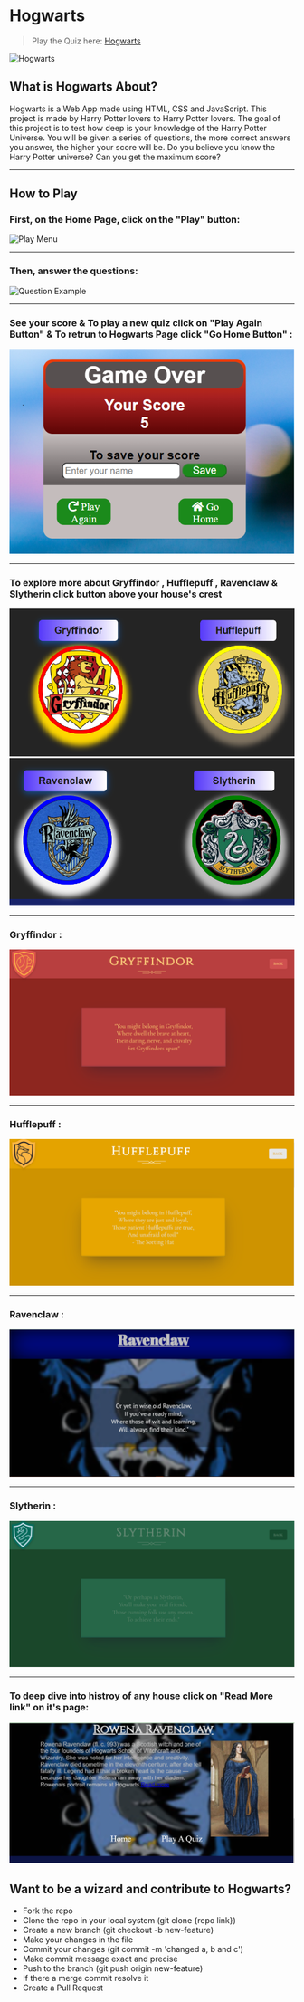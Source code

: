 # Hogwarts 

> Play the Quiz here: [Hogwarts](https://hogwarts-web-app.herokuapp.com/)

![Hogwarts](https://i.ibb.co/hs7hYCj/Screenshot-2021-10-06-124630.png)

## What is Hogwarts About?

Hogwarts is a Web App made using HTML, CSS and JavaScript.
This project is made by Harry Potter lovers to Harry Potter lovers.
The goal of this project is to test how deep is your knowledge of the Harry Potter Universe.
You will be given a series of questions, the more correct answers you answer, the higher your score will be.
Do you believe you know the Harry Potter universe? 
Can you get the maximum score?

---

## How to Play

### First, on the Home Page, click on the "Play" button:

![Play Menu](https://i.ibb.co/L1fV5yT/Screenshot-2021-10-06-123244.png )

---

### Then, answer the questions:

![Question Example](https://i.ibb.co/r3Jk3nP/Screenshot-2021-10-06-123429.png )

---

### See your score & To play a new quiz click on "Play Again Button" & To retrun to Hogwarts Page click "Go Home Button" :
![Result](./ReadmeImages/endImage.png?raw=true "Result" )


---

### To explore more about Gryffindor , Hufflepuff , Ravenclaw & Slytherin click button above your house's crest

![Gryffindor & Hufflepuff House's Button](./ReadmeImages/Btn1.png?raw=true "Gryffindor & Hufflepuff House's Button")
![Ravenclaw & Slytherin House's Button](./ReadmeImages/Btn2.png?raw=true "Ravenclaw & Slytherin House's Button")

---

### Gryffindor :
![Gryffindor Page](./ReadmeImages/GryffindorImg.png?raw=true "Gryffindor Page")


---

### Hufflepuff :
![Hufflepuff Page](./ReadmeImages/HufflepuffImg.png?raw=true "Hufflepuff Page")

---

### Ravenclaw :
![Ravenclaw Page](./ReadmeImages/RavenclawImg.png?raw=true "Ravenclaw Page")

---

### Slytherin :
![Slytherin Page](./ReadmeImages/SlytherinImg.png?raw=true "Slytherin Page")

---
### To deep dive into histroy of any house click on "Read More link" on it's page:
![Read More](./ReadmeImages/Readmore.png?raw=true "Read More Page")

## Want to be a wizard and contribute to Hogwarts?

- Fork the repo 
- Clone the repo in your local system (git clone {repo link})
- Create a new branch (git checkout -b new-feature)
- Make your changes in the file
- Commit your changes (git commit -m 'changed a, b and c')
- Make commit message exact and precise 
- Push to the branch (git push origin new-feature)
- If there a merge commit resolve it 
- Create a Pull Request
